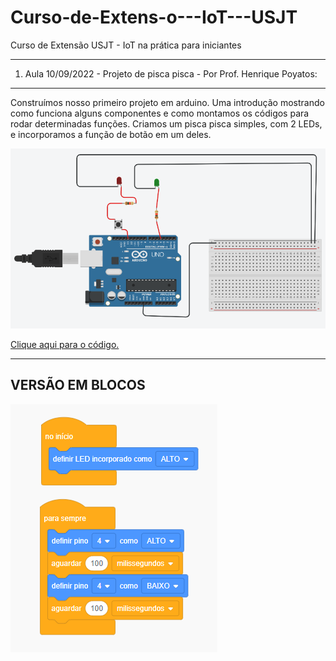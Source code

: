 # Curso-de-Extens-o---IoT---USJT
Curso de Extensão USJT - IoT na prática para iniciantes

-------------------------------------------------------------------------------------------------------------------------------------------------------------------------
1) Aula 10/09/2022 - Projeto de pisca pisca - Por Prof. Henrique Poyatos:
-------------------------------------------------------------------------------------------------------------------------------------------------------------------------

Construímos nosso primeiro projeto em arduino. Uma introdução mostrando como funciona alguns componentes e como montamos os códigos para rodar determinadas funções. Criamos um pisca pisca simples, com 2 LEDs, e incorporamos a função de botão em um deles.

<img src="piscapisca.png">

<a href="piscapisca.ino">Clique aqui para o código.<a/>

-------------------------------------------------------------------------------------------------------------------------------------------------------------------------
VERSÃO EM BLOCOS
------------------------------------------------------------------------------------------------------------------------------------------------------------------------
<img src="blocopisca.png">
